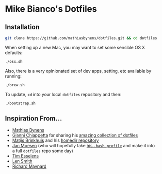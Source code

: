 # Mike Bianco's Dotfiles

## Installation

```bash
git clone https://github.com/mathiasbynens/dotfiles.git && cd dotfiles && ./bootstrap.sh
```

When setting up a new Mac, you may want to set some sensible OS X defaults:

```bash
./osx.sh
```

Also, there is a very opinionated set of dev apps, setting, etc available by running:

```bash
./brew.sh
```

To update, `cd` into your local `dotfiles` repository and then:

```bash
./bootstrap.sh
```

## Inspiration From...

* [Mathias Bynens](https://github.com/mathiasbynens/dotfiles)
* [Gianni Chiappetta](http://gf3.ca/) for sharing his [amazing collection of dotfiles](https://github.com/gf3/dotfiles)
* [Matijs Brinkhuis](http://hotfusion.nl/) and his [homedir repository](https://github.com/matijs/homedir)
* [Jan Moesen](http://jan.moesen.nu/) (who will hopefully take [his `.bash_profile`](https://gist.github.com/1156154) and make it into a full `dotfiles` repo some day)
* [Tim Esselens](http://devel.datif.be/)
* [Len Smith](https://github.com/ignu/dotfiles)
* [Richard Maynard](https://github.com/ephur/zshrc)